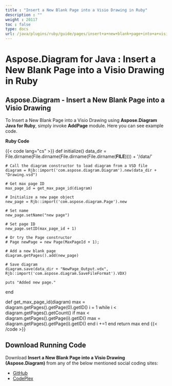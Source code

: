 ```yaml
---
title : "Insert a New Blank Page into a Visio Drawing in Ruby" 
description : "" 
weight : 20117 
toc : false
type: docs
url: /java/plugins/ruby/guide/pages/insert+a+new+blank+page+into+a+visio+drawing+in+ruby/
---
```


# Aspose.Diagram for Java : Insert a New Blank Page into a Visio Drawing in Ruby


## Aspose.Diagram - Insert a New Blank Page into a Visio Drawing

To Insert a New Blank Page into a Visio Drawing using **Aspose.Diagram Java for Ruby**, simply invoke **AddPage** module. Here you can see example code.

**Ruby Code**

{{< code lang="cs" >}}
def initialize()
    data_dir = File.dirname(File.dirname(File.dirname(File.dirname(__FILE__)))) + '/data/'

    # Call the diagram constructor to load diagram from a VSD file
    diagram = Rjb::import('com.aspose.diagram.Diagram').new(data_dir + "Drawing.vsd")

    # Get max page ID
    max_page_id = get_max_page_id(diagram)

    # Initialize a new page object
    new_page = Rjb::import('com.aspose.diagram.Page').new

    # Set name
    new_page.setName("new page")
    
    # Set page ID
    new_page.setID(max_page_id + 1)

    # Or try the Page constructor
    # Page newPage = new Page(MaxPageId + 1);

    # Add a new blank page
    diagram.getPages().add(new_page)

    # Save diagram
    diagram.save(data_dir + "NewPage_Output.vdx", Rjb::import('com.aspose.diagram.SaveFileFormat').VDX)

    puts "Added new page."
end

def get_max_page_id(diagram)
    max = diagram.getPages().getPage(0).getID()
    i = 1
    while i < diagram.getPages().getCount()
        if max < diagram.getPages().getPage(i).getID()
            max = diagram.getPages().getPage(i).getID()
        end
        i +=1
    end
    return max
end
{{< /code >}}

## Download Running Code

Download **Insert a New Blank Page into a Visio Drawing (Aspose.Diagram)** from any of the below mentioned social coding sites:

*   [GitHub](https://github.com/asposediagram/Aspose.Diagram-for-Java/blob/master/Plugins/Aspose_Diagram_Java_for_Ruby/lib/asposediagramjava/Pages/addpage.rb)
*   [CodePlex](https://asposediagramjavaruby.codeplex.com/SourceControl/latest#lib/asposediagramjava/Pages/addpage.rb)

